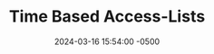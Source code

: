 ---
title: Time Based Access-Lists
date: 2024-03-16 15:54:00 -0500
categories: [CCNP,Router Security]
tags: [routersecurity,cisco]     # TAG names should always be lowercase
---